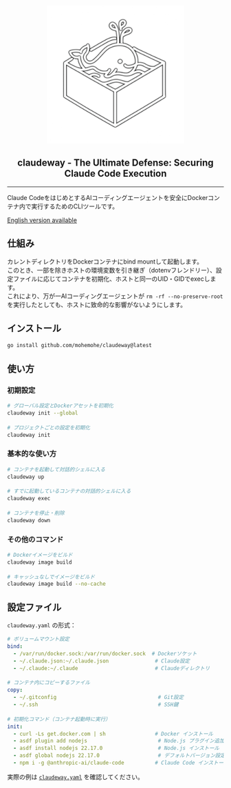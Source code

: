 <p align="center">
  <img width="320" src="./assets/claudeway_logo.png" />
</p>
<h2 align="center">
  claudeway - The Ultimate Defense: Securing Claude Code Execution
</h2>

----

Claude CodeをはじめとするAIコーディングエージェントを安全にDockerコンテナ内で実行するためのCLIツールです。

[English version available](README.en.md)

## 仕組み

カレントディレクトリをDockerコンテナにbind mountして起動します。  
このとき、一部を除きホストの環境変数を引き継ぎ（dotenvフレンドリー）、設定ファイルに応じてコンテナを初期化、ホストと同一のUID・GIDでexecします。  
これにより、万が一AIコーディングエージェントが `rm -rf --no-preserve-root` を実行したとしても、ホストに致命的な影響がないようにします。

## インストール

```bash
go install github.com/mohemohe/claudeway@latest
```

## 使い方

### 初期設定

```bash
# グローバル設定とDockerアセットを初期化
claudeway init --global

# プロジェクトごとの設定を初期化
claudeway init
```

### 基本的な使い方

```bash
# コンテナを起動して対話的シェルに入る
claudeway up

# すでに起動しているコンテナの対話的シェルに入る
claudeway exec

# コンテナを停止・削除
claudeway down
```

### その他のコマンド

```bash
# Dockerイメージをビルド
claudeway image build

# キャッシュなしでイメージをビルド
claudeway image build --no-cache
```

## 設定ファイル

`claudeway.yaml` の形式：

```yaml
# ボリュームマウント設定
bind:
  - /var/run/docker.sock:/var/run/docker.sock  # Dockerソケット
  - ~/.claude.json:~/.claude.json               # Claude設定
  - ~/.claude:~/.claude                         # Claudeディレクトリ

# コンテナ内にコピーするファイル
copy:
  - ~/.gitconfig                                 # Git設定
  - ~/.ssh                                       # SSH鍵

# 初期化コマンド（コンテナ起動時に実行）
init:
  - curl -Ls get.docker.com | sh                # Docker インストール
  - asdf plugin add nodejs                       # Node.js プラグイン追加
  - asdf install nodejs 22.17.0                  # Node.js インストール
  - asdf global nodejs 22.17.0                   # デフォルトバージョン設定
  - npm i -g @anthropic-ai/claude-code          # Claude Code インストール
```

実際の例は [`claudeway.yaml`](./claudeway.yaml) を確認してください。
